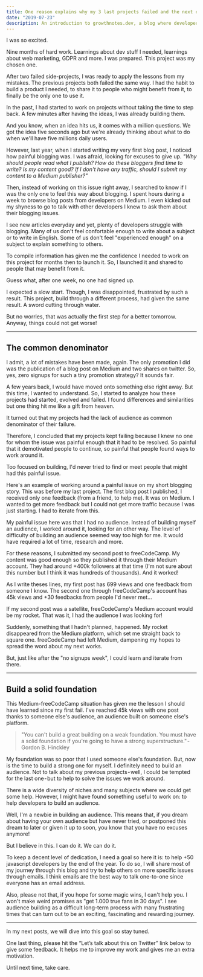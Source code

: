 ```yaml
---
title: One reason explains why my 3 last projects failed and the next one might succeed
date: "2019-07-23"
description: An introduction to growthnotes.dev, a blog where developers bloggers can discover how I grow growthnotes' audience.
---
```


I was so excited.

Nine months of hard work. Learnings about dev stuff I needed, learnings about web marketing, GDPR and more. I was prepared. This project was my chosen one.

After two failed side-projects, I was ready to apply the lessons from my mistakes. The previous projects both failed the same way. I had the habit to build a product I needed, to share it to people who might benefit from it, to finally be the only one to use it.

In the past, I had started to work on projects without taking the time to step back. A few minutes after having the ideas, I was already building them.

And you know, when an idea hits us, it comes with a million questions. We got the idea five seconds ago but we're already thinking about what to do when we'll have five millions daily users.

However, last year, when I started writing my very first blog post, I noticed how painful blogging was. I was afraid, looking for excuses to give up. *"Why should people read what I publish? How do these bloggers find time to write? Is my content good? If I don't have any traffic, should I submit my content to a Medium publisher?"*

Then, instead of working on this issue right away, I searched to know if I was the only one to feel this way about blogging. I spent hours during a week to browse blog posts from developers on Medium. I even kicked out my shyness to go to talk with other developers I knew to ask them about their blogging issues.

I see new articles everyday and yet, plenty of developers struggle with blogging. Many of us don't feel confortable enough to write about a subject or to write in English. Some of us don't feel "experienced enough" on a subject to explain something to others.

To compile information has given  me the confidence I needed to work on this project for months then to launch it. So, I launched it and shared to people that may benefit from it.

Guess what, after one week, no one had signed up.

I expected a slow start. Though, I was disappointed, frustrated by such a result. This project, build through a different process, had given the same result. A sword cutting through water.

But no worries, that was actually the first step for a better tomorrow. Anyway, things could not get worse!

---

## The common denominator

I admit, a lot of mistakes have been made, again. The only promotion I did was the publication of a blog post on Medium and two shares on twitter. So, yes, zero signups for such a tiny promotion strategy? It sounds fair.

A few years back, I would have moved onto something else right away. But this time, I wanted to understand. So, I started to analyze how these projects had started, evolved and failed. I found differences and similarities but one thing hit me like a gift from heaven.

It turned out that my projects had the lack of audience as common denominator of their failure.

Therefore, I concluded  that my projects kept failing because I knew no one for whom the issue was painful enough that it had to be resolved. So painful that it demotivated people to continue, so painful that people found ways to work around it.

Too focused on building, I'd never tried to find or meet people that might had this painful issue.

Here's an example of working around a painful issue on my short blogging story. This was before my last project.
The first blog post I published, I received only one feedback (from a friend, to help me). It was on Medium. I wanted to get more feedback but I could not get more traffic because I was just starting. I had to iterate from this.

My painful issue here was that I had no audience. Instead of building myself an audience, I worked around it, looking for an other way. The level of difficulty of building an audience seemed way too high for me. It would have required a lot of time, research and more.

For these reasons, I submitted my second post to freeCodeCamp. My content was good enough so they published it through their Medium account. They had around +400k followers at that time (I'm not sure about this number but I think it was hundreds of thousands). And it worked!

As I write theses lines, my first post has 699 views and one feedback from someone I know. The second one through freeCodeCamp's account has 45k views and +30 feedbacks from people I'd never met…

If my second post was a satellite, freeCodeCamp's Medium account would be my rocket. That was it, I had the audience I was looking for!

Suddenly, something that I hadn't planned, happened. My rocket disappeared from the Medium platform, which set me straight back to square one. freeCodeCamp had left Medium, dampening my hopes to spread the word about my next works.

But, just like after the "no signups week", I could learn and iterate from there.

---

## Build a solid foundation

This Medium-freeCodeCamp situation has given me the lesson I should have learned since my first fail. I've reached 45k views with one post thanks to someone else's audience, an audience built on someone else's platform.

> "You can't build a great building on a weak foundation. You must have a solid foundation if you're going to have a strong superstructure." - Gordon B. Hinckley

My foundation was so poor that I used someone else's foundation. But, now is the time to build a strong one for myself. I definitely need to build an audience. Not to talk about my previous projects - well, I could be tempted for the last one - but to help to solve the issues we work around.

There is a wide diversity of niches and many subjects where we could get some help. However, I might have found something useful to work on: to help developers to build an audience.

Well, I'm a newbie in building an audience. This means that, if you dream about having your own audience but have never tried, or  postponed this dream to later or given it up to soon, you know that you have no excuses anymore!

But I believe in this. I can do it. We can do it.

To keep a decent level of dedication, I need a goal so here it is: to help +50 javascript developers by the end of the year. To do so, I will share most of my journey through this blog and try to help others on more specific issues through emails. I think emails are the best way to talk one-to-one since everyone has an email address.

Also, please not that, if you hope for some magic wins, I can't help you. I won't make weird promises as "get 1.000 true fans in 30 days". I see audience building as a difficult long-term process with many frustrating times that can turn out to be an exciting, fascinating and rewarding journey.

___

In my next posts, we will dive into this goal so stay tuned.

One last thing, please hit the “Let’s talk about this on Twitter” link below to give some feedback. It helps me to improve my work and gives me an extra motivation.

Until next time, take care.
